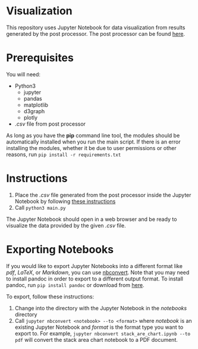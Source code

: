 # Visualization

This repository uses Jupyter Notebook for data visualization from results generated by the post processor.  The post processor can be found [here](https://github.com/UTMediaCAT/Post-processor).

# Prerequisites

You will need:
- Python3
	- jupyter
	- pandas
	- matplotlib
	- d3graph
 	- plotly
- *.csv* file from post processor

As long as you have the **pip** command line tool, the modules should be automatically installed when you run the main script.  If there is an error installing the modules, whether it be due to user permissions or other reasons, run `pip install -r requirements.txt`

# Instructions

1. Place the *.csv* file generated from the post processor inside the Jupyter Notebook by following [these instructions](https://github.com/UTMediaCAT/Visualization/tree/main/notebooks)
2. Call `python3 main.py`

The Jupyter Notebook should open in a web browser and be ready to visualize the data provided by the given *.csv* file.

# Exporting Notebooks

If you would like to export Jupyter Notebooks into a different format like *pdf*, *LaTeX*, or *Markdown*, you can use [nbconvert](https://nbconvert.readthedocs.io/en/latest/).  Note that you may need to install pandoc in order to export to a different output format.  To install pandoc, run `pip install pandoc` or download from [here](https://pandoc.org/installing.html).

To export, follow these instructions:
1. Change into the directory with the Jupyter Notebook in the *notebooks* directory
2. Call `jupyter nbconvert <notebook> --to <format>` where *notebook* is an existing Jupyter Notebook and *format* is the format type you want to export to.  For example, `jupyter nbconvert stack_are_chart.ipynb --to pdf` will convert the stack area chart notebook to a PDF document.

